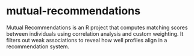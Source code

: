 # mutual-recommendations
Mutual Recommendations is an R project that computes matching scores between individuals using correlation analysis and custom weighting. It filters out weak associations to reveal how well profiles align in a recommendation system.
